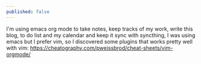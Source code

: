 ```yaml
---
published: false
---
```

I'm using emacs org mode to take notes, keep tracks of my work, write this blog, to do list and my calendar and keep it sync with syncthing, I was using emacs but I prefer vim, so I discovered some plugins that works pretty well with vim:
https://cheatography.com/pweissbrod/cheat-sheets/vim-orgmode/